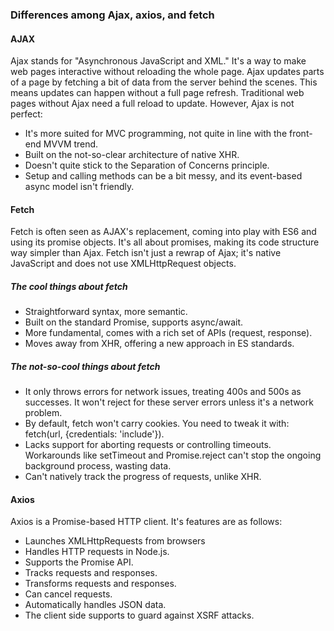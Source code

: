 ### Differences among Ajax, axios, and fetch

#### AJAX

Ajax stands for "Asynchronous JavaScript and XML." It's a way to make web pages interactive without reloading the whole page. Ajax updates parts of a page by fetching a bit of data from the server behind the scenes. This means updates can happen without a full page refresh. Traditional web pages without Ajax need a full reload to update. However, Ajax is not perfect:

- It's more suited for MVC programming, not quite in line with the front-end MVVM trend.
- Built on the not-so-clear architecture of native XHR.
- Doesn't quite stick to the Separation of Concerns principle.
- Setup and calling methods can be a bit messy, and its event-based async model isn't friendly.

#### Fetch

Fetch is often seen as AJAX's replacement, coming into play with ES6 and using its promise objects. It's all about promises, making its code structure way simpler than Ajax. Fetch isn't just a rewrap of Ajax; it's native JavaScript and does not use XMLHttpRequest objects.

##### The cool things about fetch

- Straightforward syntax, more semantic.
- Built on the standard Promise, supports async/await.
- More fundamental, comes with a rich set of APIs (request, response).
- Moves away from XHR, offering a new approach in ES standards.

##### The not-so-cool things about fetch

- It only throws errors for network issues, treating 400s and 500s as successes. It won't reject for these server errors unless it's a network problem.
- By default, fetch won't carry cookies. You need to tweak it with: fetch(url, {credentials: 'include'}).
- Lacks support for aborting requests or controlling timeouts. Workarounds like setTimeout and Promise.reject can't stop the ongoing background process, wasting data.
- Can't natively track the progress of requests, unlike XHR.

#### Axios

Axios is a Promise-based HTTP client. It's features are as follows:
- Launches XMLHttpRequests from browsers
- Handles HTTP requests in Node.js.
- Supports the Promise API.
- Tracks requests and responses.
- Transforms requests and responses.
- Can cancel requests.
- Automatically handles JSON data.
- The client side supports to guard against XSRF attacks.